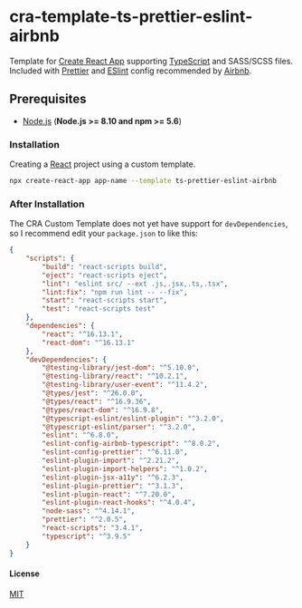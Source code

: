 # cra-template-ts-prettier-eslint-airbnb

Template for [Create React App](https://create-react-app.dev) supporting [TypeScript](https://www.typescriptlang.org) and SASS/SCSS files. Included with [Prettier](https://prettier.io) and [ESlint](https://eslint.org/) config recommended by [Airbnb](https://github.com/airbnb/javascript).

## Prerequisites

- [Node.js](https://nodejs.org) (**Node.js >= 8.10 and npm >= 5.6**)

### Installation

Creating a [React](https://reactjs.org) project using a custom template.

```sh
npx create-react-app app-name --template ts-prettier-eslint-airbnb
```

### After Installation

The CRA Custom Template does not yet have support for `devDependencies`, so I recommend edit your `package.json` to like this:

```json
{
    "scripts": {
        "build": "react-scripts build",
        "eject": "react-scripts eject",
        "lint": "eslint src/ --ext .js,.jsx,.ts,.tsx",
        "lint:fix": "npm run lint -- --fix",
        "start": "react-scripts start",
        "test": "react-scripts test"
    },
    "dependencies": {
        "react": "^16.13.1",
        "react-dom": "^16.13.1"
    },
    "devDependencies": {
        "@testing-library/jest-dom": "^5.10.0",
        "@testing-library/react": "^10.2.1",
        "@testing-library/user-event": "^11.4.2",
        "@types/jest": "^26.0.0",
        "@types/react": "^16.9.36",
        "@types/react-dom": "^16.9.8",
        "@typescript-eslint/eslint-plugin": "^3.2.0",
        "@typescript-eslint/parser": "^3.2.0",
        "eslint": "^6.8.0",
        "eslint-config-airbnb-typescript": "^8.0.2",
        "eslint-config-prettier": "^6.11.0",
        "eslint-plugin-import": "^2.21.2",
        "eslint-plugin-import-helpers": "^1.0.2",
        "eslint-plugin-jsx-a11y": "^6.2.3",
        "eslint-plugin-prettier": "^3.1.3",
        "eslint-plugin-react": "^7.20.0",
        "eslint-plugin-react-hooks": "^4.0.4",
        "node-sass": "^4.14.1",
        "prettier": "^2.0.5",
        "react-scripts": "3.4.1",
        "typescript": "^3.9.5"
    }
}
````

#### License

[MIT](https://choosealicense.com/licenses/mit)
